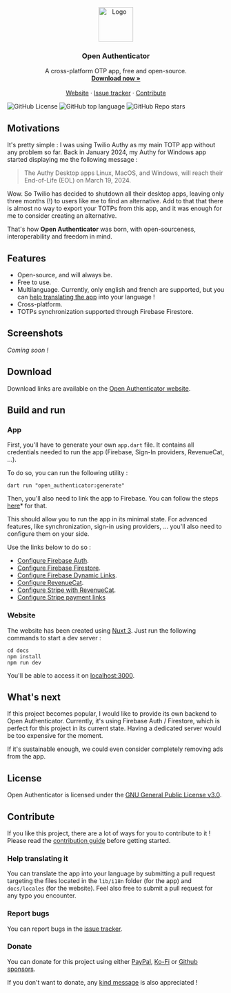 <div align="center">
  <a href="https://github.com/othneildrew/Best-README-Template">
    <img src="https://openauthenticator.app/images/logo.svg" alt="Logo" width="80" height="80">
  </a>

<h3 align="center">Open Authenticator</h3>

  <p align="center">
    A cross-platform OTP app, free and open-source.
    <br />
    <a href="https://openauthenticator.app/#download"><strong>Download now »</strong></a>
    <br />
    <br />
    <a href="https://openauthenticator.app">Website</a>
    ·
    <a href="https://github.com/Skyost/OpenAuthenticator/issues">Issue tracker</a>
    ·
    <a href="https://github.com/Skyost/OpenAuthenticator/#contribute">Contribute</a>
  </p>
</div>

![GitHub License](https://img.shields.io/github/license/Skyost/OpenAuthenticator)
![GitHub top language](https://img.shields.io/github/languages/top/Skyost/OpenAuthenticator)
![GitHub Repo stars](https://img.shields.io/github/stars/Skyost/OpenAuthenticator)

## Motivations

It's pretty simple : I was using Twilio Authy as my main TOTP app without any problem so far.
Back in January 2024, my Authy for Windows app started displaying me the following message :

> The Authy Desktop apps Linux, MacOS, and Windows, will reach their End-of-Life (EOL) on March 19, 2024.

Wow. So Twilio has decided to shutdown all their desktop apps, leaving only three months (!) to users like me
to find an alternative.
Add to that that there is almost no way to export your TOTPs from this app, and it was enough for me
to consider creating an alternative.

That's how **Open Authenticator** was born, with open-sourceness, interoperability and freedom in mind.

## Features

* Open-source, and will always be.
* Free to use.
* Multilanguage. Currently, only english and french are supported, but you can [help translating the app](#help-translating-it) into your language !
* Cross-platform.
* TOTPs synchronization supported through Firebase Firestore.

## Screenshots

_Coming soon !_

## Download

Download links are available on the [Open Authenticator website](https://openauthenticator.app/#download).

## Build and run

### App

First, you'll have to generate your own `app.dart` file.
It contains all credentials needed to run the app (Firebase, Sign-In providers, RevenueCat, ...).

To do so, you can run the following utility :

```shell
dart run "open_authenticator:generate"
```

Then, you'll also need to link the app to Firebase. You can follow the steps [here](https://firebase.google.com/docs/flutter/setup)*
for that.

This should allow you to run the app in its minimal state.
For advanced features, like synchronization, sign-in using providers, ... you'll also need
to configure them on your side.

Use the links below to do so :

* [Configure Firebase Auth](https://firebase.google.com/docs/auth/flutter/start).
* [Configure Firebase Firestore](https://firebase.google.com/docs/firestore).
* [Configure Firebase Dynamic Links](https://firebase.google.com/docs/dynamic-links).
* [Configure RevenueCat](https://www.revenuecat.com/docs/getting-started/entitlements).
* [Configure Stripe with RevenueCat](https://www.revenuecat.com/docs/getting-started/entitlements/stripe-products).
* [Configure Stripe payment links](https://docs.stripe.com/payment-links)

### Website

The website has been created using [Nuxt 3](https://nuxt.com/). Just run the following commands
to start a dev server :

```shell
cd docs
npm install
npm run dev
```

You'll be able to access it on [localhost:3000](http//localhost:3000).

## What's next

If this project becomes popular, I would like to provide its own backend to Open Authenticator.
Currently, it's using Firebase Auth / Firestore, which is perfect for this project in its current
state. Having a dedicated server would be too expensive for the moment.

If it's sustainable enough, we could even consider completely removing ads from the app.

## License

Open Authenticator is licensed under the [GNU General Public License v3.0](https://choosealicense.com/licenses/gpl-3.0/).

## Contribute

If you like this project, there are a lot of ways for you to contribute to it !
Please read the [contribution guide](https://github.com/Skyost/OpenAuthenticator/blob/main/CONTRIBUTING.md)
before getting started.

### Help translating it

You can translate the app into your language by submitting a pull request targeting the files located
in the `lib/i18n` folder (for the app) and `docs/locales` (for the website).
Feel also free to submit a pull request for any typo you encounter.

### Report bugs

You can report bugs in the [issue tracker](https://github.com/Skyost/OpenAuthenticator/issues).

### Donate

You can donate for this project using either [PayPal](http://paypal.me/Skyost),
[Ko-Fi](https://ko-fi.com/Skyost) or [Github sponsors](https://github.com/sponsors/Skyost).

If you don't want to donate, any [kind message](https://openauthenticator.app/contact) is also
appreciated !
